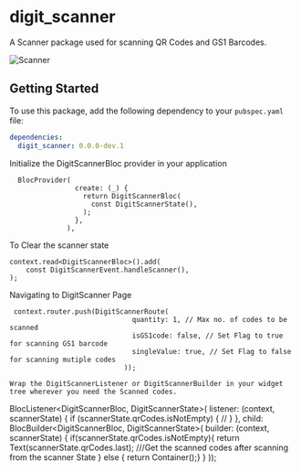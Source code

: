 # digit_scanner

A Scanner package used for scanning QR Codes and GS1 Barcodes.

![Scanner](https://github.com/egovernments/health-campaign-field-worker-app/assets/85437265/851f4192-22b1-4fb2-b8f5-fb773bdedf69)




## Getting Started

To use this package, add the following dependency to your `pubspec.yaml` file:

```yaml
dependencies:
  digit_scanner: 0.0.0-dev.1

```
Initialize the DigitScannerBloc provider in your application
```
  BlocProvider(
                create: (_) {
                  return DigitScannerBloc(
                    const DigitScannerState(),
                  );
                },
              ),
```

To Clear the scanner state
```
context.read<DigitScannerBloc>().add(
    const DigitScannerEvent.handleScanner(),
);
```

Navigating to DigitScanner Page
```
 context.router.push(DigitScannerRoute(
                              quantity: 1, // Max no. of codes to be scanned
                              isGS1code: false, // Set Flag to true for scanning GS1 barcode
                              singleValue: true, // Set Flag to false for scanning mutiple codes
                            ));
```


```
Wrap the DigitScannerListener or DigitScannerBuilder in your widget tree wherever you need the Scanned codes.
```
BlocListener<DigitScannerBloc, DigitScannerState>(
                  listener: (context, scannerState) {
                   if (scannerState.qrCodes.isNotEmpty) {
                   //
                   }
                  },
                  child: BlocBuilder<DigitScannerBloc, DigitScannerState>(
                  builder: (context, scannerState) {
                  if(scannerState.qrCodes.isNotEmpty){
                   return Text(scannerState.qrCodes.last); ///Get the scanned codes after scanning from the scanner State
                   }
                   else {
                   return Container();}
                  }
                  ));
```

